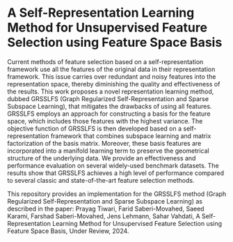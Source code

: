 # A Self-Representation Learning Method for Unsupervised Feature Selection using Feature Space Basis

Current methods of feature selection based on a self-representation framework use all the features of the original data in their representation framework. This issue carries over redundant and noisy features into the representation space, thereby diminishing the quality and effectiveness of the results. This work proposes a novel representation learning method, dubbed GRSSLFS (Graph Regularized Self-Representation and Sparse Subspace Learning), that mitigates the drawbacks of using all features. GRSSLFS employs an approach for constructing a basis for the feature space, which includes those features with the highest variance. The objective function of GRSSLFS is then developed based on a self-representation framework that combines subspace learning and matrix factorization of the basis matrix. Moreover, these basis features are incorporated into a manifold learning term to preserve the geometrical structure of the underlying data.
We provide an effectiveness and performance evaluation on several widely-used benchmark datasets. The results show that GRSSLFS achieves a high level of performance compared to several classic and state-of-the-art  feature selection methods.



This repository provides an implementation for the GRSSLFS method (Graph Regularized Self-Representation and Sparse Subspace Learning) as described in the paper:
Prayag Tiwari, Farid Saberi-Movahed, Saeed Karami, Farshad Saberi-Movahed, Jens Lehmann, Sahar Vahdati, A Self-Representation Learning Method for Unsupervised Feature Selection using Feature Space Basis, Under Review, 2024.
